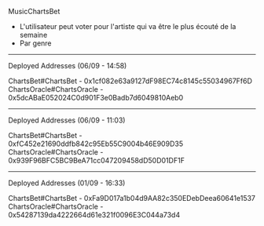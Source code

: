 MusicChartsBet

-   L'utilisateur peut voter pour l'artiste qui va être le plus écouté de la semaine
-   Par genre

---

Deployed Addresses (06/09 - 14:58)

ChartsBet#ChartsBet - 0x1cf082e63a9127dF98EC74c8145c55034967Ff6D
ChartsOracle#ChartsOracle - 0x5dcABaE052024C0d901F3e0Badb7d6049810Aeb0

---

Deployed Addresses (06/09 - 11:03)

ChartsBet#ChartsBet - 0xfC452e21690ddfb842c95Eb55C9004b46E909D35
ChartsOracle#ChartsOracle - 0x939F96BFC5BC9BeA71cc047209458dD50D01DF1F

---

Deployed Addresses (01/09 - 16:33)

ChartsBet#ChartsBet - 0xFa9D017a1b04d9AA82c350EDebDeea60641e1537
ChartsOracle#ChartsOracle - 0x54287139da4222664d61e321f0096E3C044a73d4
